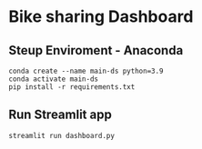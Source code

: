 # Bike sharing Dashboard

## Steup Enviroment - Anaconda

~~~
conda create --name main-ds python=3.9
conda activate main-ds
pip install -r requirements.txt
~~~

## Run Streamlit app
~~~
streamlit run dashboard.py
~~~
